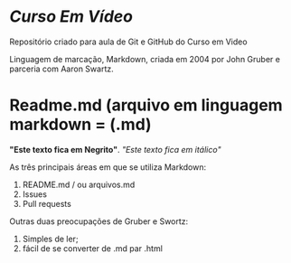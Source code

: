 # *Curso Em Vídeo*
 Repositório criado para aula de Git e GitHub do Curso em Video

Linguagem de marcação, Markdown, criada em 2004 por John Gruber e parceria com Aaron Swartz. 

# Readme.md (arquivo em linguagem markdown = (.md)

**"Este texto fica em Negrito"**.
*"Este texto fica em itálico"*

As três principais áreas em que se utiliza Markdown:
1. README.md / ou arquivos.md
2. Issues
3. Pull requests

Outras duas preocupações de Gruber e Swortz:
1. Simples de ler;
2. fácil de se converter de .md par .html
